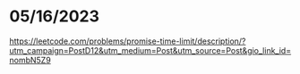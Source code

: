 # 05/16/2023

<https://leetcode.com/problems/promise-time-limit/description/?utm_campaign=PostD12&utm_medium=Post&utm_source=Post&gio_link_id=nombN5Z9>
